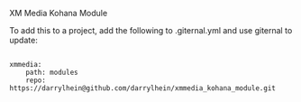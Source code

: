 XM Media Kohana Module

To add this to a project, add the following to .giternal.yml and use giternal to update:

<code>
xmmedia:
    path: modules
    repo: https://darrylhein@github.com/darrylhein/xmmedia_kohana_module.git
</code>